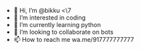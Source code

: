 - 👋 Hi, I’m @bikku <\7
- 👀 I’m interested in coding
- 🌱 I’m currently learning python
- 💞️ I’m looking to collaborate on bots
- 📫 How to reach me wa.me/917777777777

<!---
bikkuvro/bikkuvro is a ✨ special ✨ repository because its `README.md` (this file) appears on your GitHub profile.
You can click the Preview link to take a look at your changes.
--->
